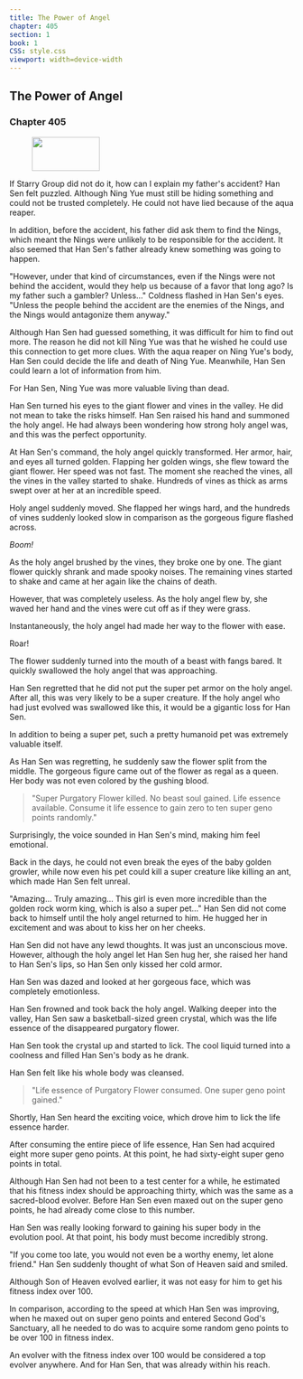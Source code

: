 ```yaml
---
title: The Power of Angel
chapter: 405
section: 1
book: 1
CSS: style.css
viewport: width=device-width
---
```


## The Power of Angel

### Chapter 405

<figure>
	<img src="../Images/gem.gif" alt="" id="gem" width="120" height="60" />
</figure>

If Starry Group did not do it, how can I explain my father's accident? Han Sen felt puzzled. Although Ning Yue must still be hiding something and could not be trusted completely. He could not have lied because of the aqua reaper.

In addition, before the accident, his father did ask them to find the Nings, which meant the Nings were unlikely to be responsible for the accident. It also seemed that Han Sen's father already knew something was going to happen.

"However, under that kind of circumstances, even if the Nings were not behind the accident, would they help us because of a favor that long ago? Is my father such a gambler? Unless…" Coldness flashed in Han Sen's eyes. "Unless the people behind the accident are the enemies of the Nings, and the Nings would antagonize them anyway."

Although Han Sen had guessed something, it was difficult for him to find out more. The reason he did not kill Ning Yue was that he wished he could use this connection to get more clues. With the aqua reaper on Ning Yue's body, Han Sen could decide the life and death of Ning Yue. Meanwhile, Han Sen could learn a lot of information from him.

For Han Sen, Ning Yue was more valuable living than dead.

Han Sen turned his eyes to the giant flower and vines in the valley. He did not mean to take the risks himself. Han Sen raised his hand and summoned the holy angel. He had always been wondering how strong holy angel was, and this was the perfect opportunity.

At Han Sen's command, the holy angel quickly transformed. Her armor, hair, and eyes all turned golden. Flapping her golden wings, she flew toward the giant flower. Her speed was not fast. The moment she reached the vines, all the vines in the valley started to shake. Hundreds of vines as thick as arms swept over at her at an incredible speed.

Holy angel suddenly moved. She flapped her wings hard, and the hundreds of vines suddenly looked slow in comparison as the gorgeous figure flashed across.

*Boom!*

As the holy angel brushed by the vines, they broke one by one. The giant flower quickly shrank and made spooky noises. The remaining vines started to shake and came at her again like the chains of death.

However, that was completely useless. As the holy angel flew by, she waved her hand and the vines were cut off as if they were grass.

Instantaneously, the holy angel had made her way to the flower with ease.

Roar!

The flower suddenly turned into the mouth of a beast with fangs bared. It quickly swallowed the holy angel that was approaching.

Han Sen regretted that he did not put the super pet armor on the holy angel. After all, this was very likely to be a super creature. If the holy angel who had just evolved was swallowed like this, it would be a gigantic loss for Han Sen.

In addition to being a super pet, such a pretty humanoid pet was extremely valuable itself.

As Han Sen was regretting, he suddenly saw the flower split from the middle. The gorgeous figure came out of the flower as regal as a queen. Her body was not even colored by the gushing blood.

> "Super Purgatory Flower killed. No beast soul gained. Life essence available. Consume it life essence to gain zero to ten super geno points randomly."
<!--"Super Creature Purgatory Flower Killed. No Beast Soul Gained. Life Essence Available."-->

Surprisingly, the voice sounded in Han Sen's mind, making him feel emotional.

Back in the days, he could not even break the eyes of the baby golden growler, while now even his pet could kill a super creature like killing an ant, which made Han Sen felt unreal.

"Amazing… Truly amazing… This girl is even more incredible than the golden rock worm king, which is also a super pet…" Han Sen did not come back to himself until the holy angel returned to him. He hugged her in excitement and was about to kiss her on her cheeks.

Han Sen did not have any lewd thoughts. It was just an unconscious move. However, although the holy angel let Han Sen hug her, she raised her hand to Han Sen's lips, so Han Sen only kissed her cold armor.

Han Sen was dazed and looked at her gorgeous face, which was completely emotionless.

Han Sen frowned and took back the holy angel. Walking deeper into the valley, Han Sen saw a basketball-sized green crystal, which was the life essence of the disappeared purgatory flower.

Han Sen took the crystal up and started to lick. The cool liquid turned into a coolness and filled Han Sen's body as he drank.

Han Sen felt like his whole body was cleansed.

> "Life essence of Purgatory Flower consumed. One super geno point gained."
<!--"Life Essence Of Purgatory Flower Consumed. One Super Geno Point Gained."-->

Shortly, Han Sen heard the exciting voice, which drove him to lick the life essence harder.

After consuming the entire piece of life essence, Han Sen had acquired eight more super geno points. At this point, he had sixty-eight super geno points in total.

Although Han Sen had not been to a test center for a while, he estimated that his fitness index should be approaching thirty, which was the same as a sacred-blood evolver. Before Han Sen even maxed out on the super geno points, he had already come close to this number.

Han Sen was really looking forward to gaining his super body in the evolution pool. At that point, his body must become incredibly strong.

"If you come too late, you would not even be a worthy enemy, let alone friend." Han Sen suddenly thought of what Son of Heaven said and smiled.

Although Son of Heaven evolved earlier, it was not easy for him to get his fitness index over 100.

In comparison, according to the speed at which Han Sen was improving, when he maxed out on super geno points and entered Second God's Sanctuary, all he needed to do was to acquire some random geno points to be over 100 in fitness index.

An evolver with the fitness index over 100 would be considered a top evolver anywhere. And for Han Sen, that was already within his reach.